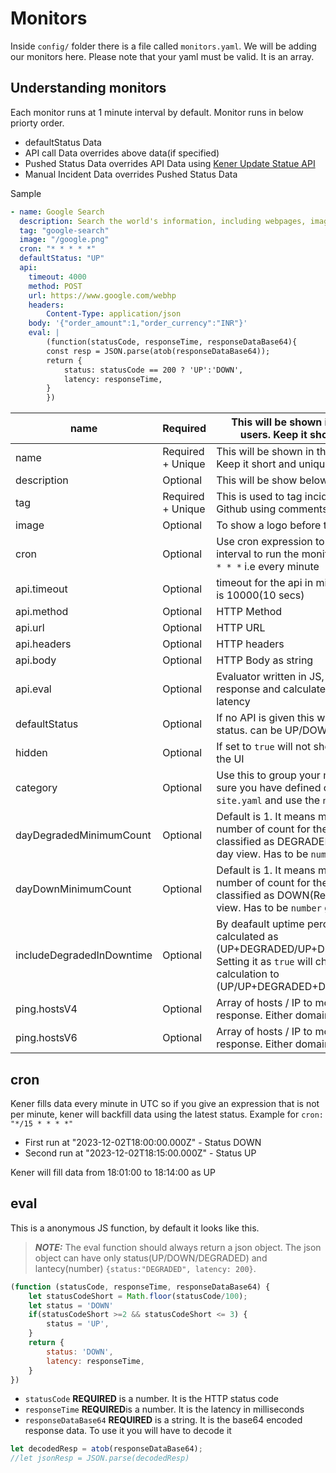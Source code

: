 # Monitors

Inside `config/` folder there is a file called `monitors.yaml`. We will be adding our monitors here. Please note that your yaml must be valid. It is an array.

## Understanding monitors

Each monitor runs at 1 minute interval by default. Monitor runs in below priorty order.

-   defaultStatus Data
-   API call Data overrides above data(if specified)
-   Pushed Status Data overrides API Data using [Kener Update Statue API](https://kener.ing/kener-docs/docs/kener-apis#update-status)
-   Manual Incident Data overrides Pushed Status Data

Sample

```yaml
- name: Google Search
  description: Search the world's information, including webpages, images, videos and more.
  tag: "google-search"
  image: "/google.png"
  cron: "* * * * *"
  defaultStatus: "UP"
  api:
	timeout: 4000
	method: POST
	url: https://www.google.com/webhp
	headers:
		Content-Type: application/json
	body: '{"order_amount":1,"order_currency":"INR"}'
	eval: |
		(function(statusCode, responseTime, responseDataBase64){
		const resp = JSON.parse(atob(responseDataBase64));
		return {
			status: statusCode == 200 ? 'UP':'DOWN',
			latency: responseTime,
		}
		})
```

| name                      | Required          | This will be shown in the UI to your users. Keep it short and unique                                                                                       |
| ------------------------- | ----------------- | ---------------------------------------------------------------------------------------------------------------------------------------------------------- |
| name                      | Required + Unique | This will be shown in the UI to your users. Keep it short and unique                                                                                       |
| description               | Optional          | This will be show below your name                                                                                                                          |
| tag                       | Required + Unique | This is used to tag incidents created in Github using comments                                                                                             |
| image                     | Optional          | To show a logo before the name                                                                                                                             |
| cron                      | Optional          | Use cron expression to specify the interval to run the monitors. Defaults to `* * * * *` i.e every minute                                                  |
| api.timeout               | Optional          | timeout for the api in milliseconds. Default is 10000(10 secs)                                                                                             |
| api.method                | Optional          | HTTP Method                                                                                                                                                |
| api.url                   | Optional          | HTTP URL                                                                                                                                                   |
| api.headers               | Optional          | HTTP headers                                                                                                                                               |
| api.body                  | Optional          | HTTP Body as string                                                                                                                                        |
| api.eval                  | Optional          | Evaluator written in JS, to parse HTTP response and calculate uptime and latency                                                                           |
| defaultStatus             | Optional          | If no API is given this will be the default status. can be UP/DOWN/DEGRADED                                                                                |
| hidden                    | Optional          | If set to `true` will not show the monitor in the UI                                                                                                       |
| category                  | Optional          | Use this to group your monitors. Make sure you have defined category in `site.yaml` and use the `name` attribute here                                      |
| dayDegradedMinimumCount   | Optional          | Default is 1. It means minimum this number of count for the day to be classified as DEGRADED(Yellow Bar) in 90 day view. Has to be `number` greater than 0 |
| dayDownMinimumCount       | Optional          | Default is 1. It means minimum this number of count for the day to be classified as DOWN(Red Bar) in 90 day view. Has to be `number` greater than 0        |
| includeDegradedInDowntime | Optional          | By deafault uptime percentage is calculated as (UP+DEGRADED/UP+DEGRADED+DOWN). Setting it as `true` will change the calculation to (UP/UP+DEGRADED+DOWN)   |
| ping.hostsV4 | Optional          | Array of hosts / IP to monitor ping response. Either domain name or IP4 |
| ping.hostsV6 | Optional          | Array of hosts / IP to monitor ping response. Either domain name or IP6 |

## cron

Kener fills data every minute in UTC so if you give an expression that is not per minute, kener will backfill data using the latest status.
Example for `cron: "*/15 * * * *"`

-   First run at "2023-12-02T18:00:00.000Z" - Status DOWN
-   Second run at "2023-12-02T18:15:00.000Z" - Status UP

Kener will fill data from 18:01:00 to 18:14:00 as UP

## eval

This is a anonymous JS function, by default it looks like this.

> **_NOTE:_** The eval function should always return a json object. The json object can have only status(UP/DOWN/DEGRADED) and lantecy(number)
> `{status:"DEGRADED", latency: 200}`.

```js
(function (statusCode, responseTime, responseDataBase64) {
	let statusCodeShort = Math.floor(statusCode/100);
	let status = 'DOWN'
    if(statusCodeShort >=2 && statusCodeShort <= 3) {
        status = 'UP',
    }
	return {
		status: 'DOWN',
		latency: responseTime,
	}
})
```

-   `statusCode` **REQUIRED** is a number. It is the HTTP status code
-   `responseTime` **REQUIRED**is a number. It is the latency in milliseconds
-   `responseDataBase64` **REQUIRED** is a string. It is the base64 encoded response data. To use it you will have to decode it

```js
let decodedResp = atob(responseDataBase64);
//let jsonResp = JSON.parse(decodedResp)
```
